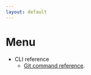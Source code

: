 ```yaml
---
layout: default
---
```



# Menu

* CLI reference
  * [Git command reference](./git-commands.html).
